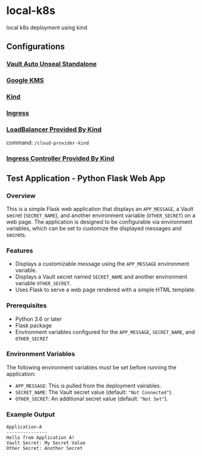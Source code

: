 # local-k8s
local k8s deployment using kind
## Configurations

### [Vault Auto Unseal Standalone](./vault-auto-unseal-config.md)

### [Google KMS](./gcp-kms-config.md)

### [Kind](./kind-config.yaml)

### [Ingress](./k8s-resources/ingress.yaml)

### [LoadBalancer Provided By Kind](https://kind.sigs.k8s.io/docs/user/loadbalancer/)
command: ```/cloud-provider-kind```

### [Ingress Controller Provided By Kind](https://kind.sigs.k8s.io/docs/user/ingress/)

## Test Application - Python Flask Web App

### Overview

This is a simple Flask web application that displays an `APP_MESSAGE`, a Vault secret (`SECRET_NAME`), and another environment variable (`OTHER_SECRET`) on a web page. The application is designed to be configurable via environment variables, which can be set to customize the displayed messages and secrets.

### Features

- Displays a customizable message using the `APP_MESSAGE` environment variable.
- Displays a Vault secret named `SECRET_NAME` and another environment variable `OTHER_SECRET`.
- Uses Flask to serve a web page rendered with a simple HTML template.

### Prerequisites

- Python 3.6 or later
- Flask package
- Environment variables configured for the `APP_MESSAGE`, `SECRET_NAME`, and `OTHER_SECRET`

### Environment Variables

The following environment variables must be set before running the application:

- `APP_MESSAGE`: This is pulled from the deployment vairables.  
- `SECRET_NAME`: The Vault secret value (default: `"Not Connected"`).
- `OTHER_SECRET`: An additional secret value (default: `"Not Set"`).


### Example Output

```
Application-A
---------------
Hello from Application A!
Vault Secret: My Secret Value
Other Secret: Another Secret
```
